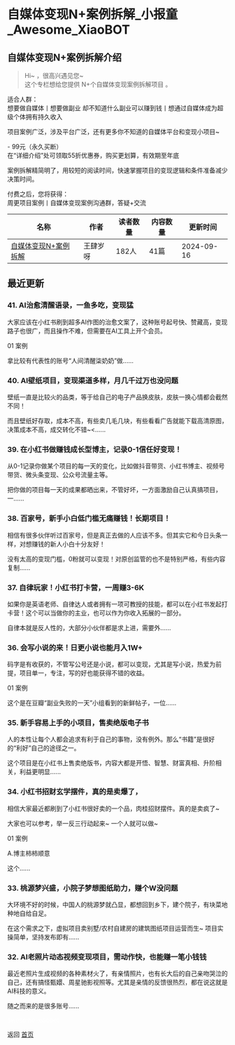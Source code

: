 # 自媒体变现N+案例拆解_小报童_Awesome_XiaoBOT

## 自媒体变现N+案例拆解介绍
> Hi~ ，很高兴遇见您~    
这个专栏想给您提供 N+个自媒体变现案例拆解项目 。    
    
适合人群：    
想要做自媒体丨想要做副业 却不知道什么副业可以赚到钱丨想通过自媒体成为超级个体拥有持久收入    
    
项目案例广泛，涉及平台广泛，还有更多你不知道的自媒体平台和变现小项目~    
    
\- 99元（永久买断）    
在“详细介绍”处可领取55折优惠券，购买更划算，有效期至年底    
    
案例拆解精简明了，用较短的阅读时间，快速掌握项目的变现逻辑和条件准备减少决策时间。    
    
付费之后，您将获得：    
周更项目案例丨自媒体变现案例沟通群，答疑+交流  
  


|名称|作者|读者数量|内容数量|更新时间|
|---|---|---|---|---|
|[自媒体变现N+案例拆解](https://xiaobot.net/p/sisuizmt?refer=0b133df9-27dc-423b-8101-639049001c13)|王肆岁呀|182人|41篇|2024-09-16|

## 最近更新
### 41\. AI治愈清醒语录，一鱼多吃，变现猛

大家应该在小红书刷到超多AI作图的治愈文案了，这种账号起号快、赞藏高，变现路子也很广，而且操作不难，但需要在AI工具上开个会员。

01 案例

拿比较有代表性的账号“人间清醒柒奶奶”做......

### 40\. AI壁纸项目，变现渠道多样，月几千过万也没问题

壁纸一直是比较火的品类，等于给自己的电子产品换皮肤，皮肤一换心情都会截然不同！

而且壁纸好存取，成本不高，有些卖几毛几块，有些看看广告就能下载高清原图，决策成本不高，成交转化不错~<......

### 39\. 在小红书做赚钱成长型博主，记录0-1信任好变现！

从0-1记录你做某个项目的每一天的变化，比如做抖音带货、小红书博主、视频号带货、微头条变现、公众号流量主等。

把你做的项目每一天的成果都晒出来，不管好坏，一方面激励自己认真搞项目，一......

### 38\. 百家号，新手小白低门槛无痛赚钱！长期项目！

相信有很多伙伴听过百家号，但是真正去做的人应该不多。但其实它和今日头条一样，对想赚钱的新人小白十分友好！

没有太高的变现门槛，0粉就可以变现！对原创监管的也不是特别严格，有些内容复制......

### 37\. 自律玩家！小红书打卡营，一周赚3-6K

如果你是英语老师、自律达人或者拥有一项可教授的技能，都可以在小红书发起打卡营！这个可以当做你的主业，也可以作为你收入拓展的一部分。

自律本就是反人性的，大部分小伙伴都是求上进，需要外......

### 36\. 会写小说的来！日更小说也能月入1W+

码字是有收获的，不管写公号还是小说，都可以变现，尤其是写小说，热爱为前提，项目单一，专注，写的好也能获得不错的收益。

01 案例

这个是在豆瓣“副业失败的一天”小组看到的新鲜帖子，一位......

### 35\. 新手容易上手的小项目，售卖绝版电子书

人的本性让每个人都会追求有利于自己的事物，没有例外。那么“书籍”是很好的“利好”自己的途径之一。

这个项目是在小红书上售卖绝版书，内容大都是开悟、智慧、财富真相、升阶相关，利益更明显......

### 34\. 小红书招财玄学摆件，真的是卖爆了，

相信大家最近都刷到了小红书很好卖的一个品，肉桂招财摆件。真的是卖疯了~

大家也可以参考，举一反三行动起来~ 一个人就可以做~

01 案例

A.博主柿柿顺意

这个......

### 33\. 桃源梦兴盛，小院子梦想图纸助力，赚个W没问题

大环境不好的时候，中国人的桃源梦就凸显，都想回到乡下，建个院子，有块菜地种地自给自足。

在这个需求之下，虚拟项目卖别墅/农村自建房的建筑图纸项目运营而生~ 项目实操简单，坚持发布即有......

### 32\. AI老照片动态视频变现项目，需动作快，也能赚一笔小钱钱

最近老照片生成视频的各种素材火了，有亲情照片，也有长大后的自己亲吻哭泣的自己，还有搞怪甄嬛、周星驰影视照等。尤其是亲情的反馈很热烈，都在说这就是AI科技的意义。

随之而来的是很多账号......


<a href="https://github.com/Reno9527/awesome-xiaobot" style="color: white; text-decoration: none;">awesome-xiaobot</a>

返回 [首页](../README.md)
